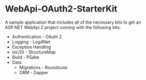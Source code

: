 # WebApi-OAuth2-StarterKit
A sample application that includes all of the necessary bits to get an ASP.NET WebApi 2 project running with the following bits.

* Authentication - OAuth 2
* Logging - Log4Net
* Exception Handling
* Ioc/DI - StructureMap
* Build - PSake
* Data
	* Migrations - Roundouse
	* ORM - Dapper